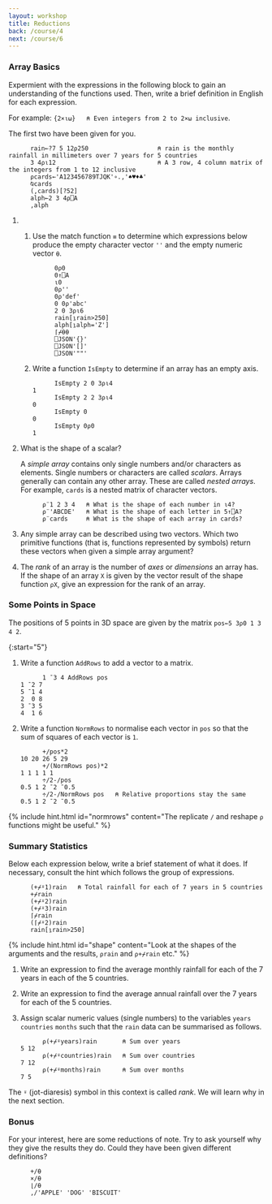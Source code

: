 ```yaml
---
layout: workshop
title: Reductions
back: /course/4
next: /course/6
---
```


### Array Basics
Expermient with the expressions in the following block to gain an understanding of the functions used. Then, write a brief definition in English for each expression. 

For example: `{2×⍳⍵}   ⍝ Even integers from 2 to 2×⍵ inclusive`. 

The first two have been given for you.

```APL
      rain←?7 5 12⍴250                   ⍝ rain is the monthly rainfall in millimeters over 7 years for 5 countries
      3 4⍴⍳12                            ⍝ A 3 row, 4 column matrix of the integers from 1 to 12 inclusive      
      ⍴cards←'A123456789TJQK'∘.,'♠♥♦♣'
      ⍉cards
      (,cards)[?52]
      alph←2 3 4⍴⎕A
      ,alph      
```

1. 
    1. Use the match function `≡` to determine which expressions below produce the empty character vector `''` and the empty numeric vector `⍬`.
        ```APL
              0⍴0
              0↑⎕A 
              ⍳0
              0⍴''
              0⍴'def'
              0 0⍴'abc'
              2 0 3⍴⍳6
              rain[⍸rain>250]
              alph[⍸alph='Z']
              ⌈⌿⍬⍬
              ⎕JSON'{}'
              ⎕JSON'[]'
              ⎕JSON'""'
        ```

    1. Write a function `IsEmpty` to determine if an array has an empty axis.
        ```APL
              IsEmpty 2 0 3⍴⍳4
        1
              IsEmpty 2 2 3⍴⍳4
        0
              IsEmpty 0
        0
              IsEmpty 0⍴0
        1
        ```

1. What is the shape of a scalar?

    A *simple array* contains only single numbers and/or characters as elements. Single numbers or characters are called *scalars*. Arrays generally can contain any other array. These are called *nested arrays*. For example, `cards` is a nested matrix of character vectors.

    ```APL
          ⍴¨1 2 3 4   ⍝ What is the shape of each number in ⍳4?
          ⍴¨'ABCDE'   ⍝ What is the shape of each letter in 5↑⎕A?
          ⍴¨cards     ⍝ What is the shape of each array in cards?
    ```

1. Any simple array can be described using two vectors. Which two primitive functions (that is, functions represented by symbols) return these vectors when given a simple array argument?

1. The *rank* of an array is the number of *axes* or *dimensions* an array has. If the shape of an array `X` is given by the vector result of the shape function `⍴X`, give an expression for the rank of an array.

### Some Points in Space 

The positions of 5 points in 3D space are given by the matrix `pos←5 3⍴0 1 3 4 2`.

{:start="5"}
1. Write a function `AddRows` to add a vector to a matrix.      

    ```APL
          1 ¯3 4 AddRows pos
    1 ¯2 7
    5 ¯1 4
    2  0 8
    3 ¯3 5
    4  1 6
    ```

1. Write a function `NormRows` to normalise each vector in `pos` so that the sum of squares of each vector is `1`.

    ```APL
          +/pos*2
    10 20 26 5 29
          +/(NormRows pos)*2
    1 1 1 1 1 
          ÷/2-/pos   
    0.5 1 2 ¯2 ¯0.5
          ÷/2-/NormRows pos   ⍝ Relative proportions stay the same
    0.5 1 2 ¯2 ¯0.5    
    ```

{% include hint.html id="normrows" content="The replicate <code class='language-apl'>/</code> and reshape <code class='language-apl'>⍴</code> functions might be useful." %}

### Summary Statistics

Below each expression below, write a brief statement of what it does. If necessary, consult the hint which follows the group of expressions. 

```APL
      (+⌿⍤1)rain   ⍝ Total rainfall for each of 7 years in 5 countries
      +⌿rain          
      (+⌿⍤2)rain
      (+⌿⍤3)rain
      ⌈⌿rain
      (⌈⌿⍤2)rain
      rain[⍸rain>250]
```

{% include hint.html id="shape" content="Look at the shapes of the arguments and the results, <code class='language-apl'>⍴rain</code> and <code class='language-apl'>⍴+⌿rain</code> etc." %}

1. Write an expression to find the average monthly rainfall for each of the 7 years in each of the 5 countries.

1. Write an expression to find the average annual rainfall over the 7 years for each of the 5 countries.

1. Assign scalar numeric values (single numbers) to the variables `years` `countries` `months` such that the `rain` data can be summarised as follows.
    ```APL
          ⍴(+⌿⍤years)rain       ⍝ Sum over years
    5 12
          ⍴(+⌿⍤countries)rain   ⍝ Sum over countries
    7 12
          ⍴(+⌿⍤months)rain      ⍝ Sum over months
    7 5
    ```

The `⍤` (jot-diaresis) symbol in this context is called *rank*. We will learn why in the next section.

### Bonus
For your interest, here are some reductions of note. Try to ask yourself why they give the results they do. Could they have been given different definitions?

```APL
      +/⍬
      ×/⍬
      ⌊/⍬
      ,/'APPLE' 'DOG' 'BISCUIT'
```